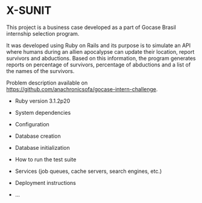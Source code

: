 # X-SUNIT

This project is a business case developed as a part of Gocase Brasil internship selection program.

It was developed using Ruby on Rails and its purpose is to simulate an API where humans during an allien apocalypse can update their location, report survivors and abductions. Based on this information, the program generates reports on percentage of survivors, percentage of abductions and a list of the names of the survivors.

Problem description available on https://github.com/anachronicsofa/gocase-intern-challenge.

* Ruby version 3.1.2p20

* System dependencies

* Configuration

* Database creation

* Database initialization

* How to run the test suite

* Services (job queues, cache servers, search engines, etc.)

* Deployment instructions

* ...
